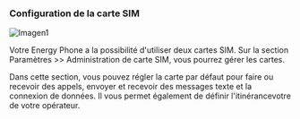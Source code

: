 ### Configuration de la carte SIM

![Imagen1](http://static.energysistem.com/images/manuals/42178/54242e532e8e7.jpg)

Votre Energy Phone a la possibilité d'utiliser deux cartes SIM. Sur la section Paramètres >> Administration de carte SIM, vous pourrez gérer les cartes.

Dans cette section, vous pouvez régler la carte par défaut pour faire ou recevoir des appels, envoyer et recevoir des messages texte et la connexion de données. Il vous permet également de définir l'itinérancevotre de votre opérateur.
